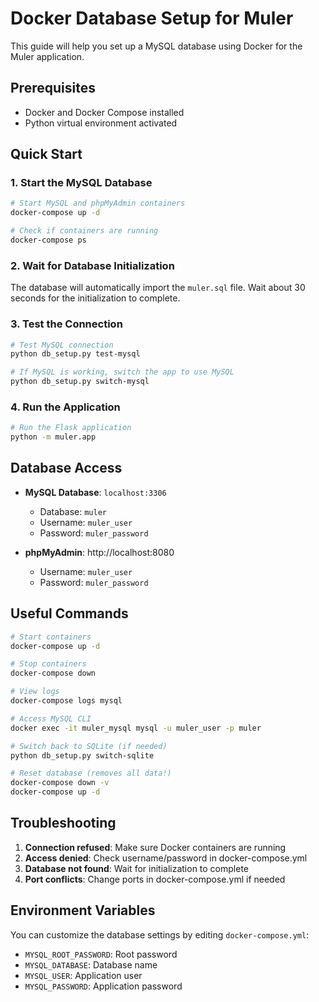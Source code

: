 # Docker Database Setup for Muler

This guide will help you set up a MySQL database using Docker for the Muler application.

## Prerequisites

- Docker and Docker Compose installed
- Python virtual environment activated

## Quick Start

### 1. Start the MySQL Database

```bash
# Start MySQL and phpMyAdmin containers
docker-compose up -d

# Check if containers are running
docker-compose ps
```

### 2. Wait for Database Initialization

The database will automatically import the `muler.sql` file. Wait about 30 seconds for the initialization to complete.

### 3. Test the Connection

```bash
# Test MySQL connection
python db_setup.py test-mysql

# If MySQL is working, switch the app to use MySQL
python db_setup.py switch-mysql
```

### 4. Run the Application

```bash
# Run the Flask application
python -m muler.app
```

## Database Access

- **MySQL Database**: `localhost:3306`

  - Database: `muler`
  - Username: `muler_user`
  - Password: `muler_password`

- **phpMyAdmin**: http://localhost:8080
  - Username: `muler_user`
  - Password: `muler_password`

## Useful Commands

```bash
# Start containers
docker-compose up -d

# Stop containers
docker-compose down

# View logs
docker-compose logs mysql

# Access MySQL CLI
docker exec -it muler_mysql mysql -u muler_user -p muler

# Switch back to SQLite (if needed)
python db_setup.py switch-sqlite

# Reset database (removes all data!)
docker-compose down -v
docker-compose up -d
```

## Troubleshooting

1. **Connection refused**: Make sure Docker containers are running
2. **Access denied**: Check username/password in docker-compose.yml
3. **Database not found**: Wait for initialization to complete
4. **Port conflicts**: Change ports in docker-compose.yml if needed

## Environment Variables

You can customize the database settings by editing `docker-compose.yml`:

- `MYSQL_ROOT_PASSWORD`: Root password
- `MYSQL_DATABASE`: Database name
- `MYSQL_USER`: Application user
- `MYSQL_PASSWORD`: Application password
